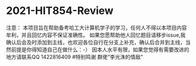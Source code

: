 # 2021-HIT854-Review
注意：
本项目旨在帮助备考哈工大计算机学子的学习，任何人不得以本项目内容牟利，并且回忆内容不保证准确性。
如果您愿帮助他人回忆题目请移步issue,我确认后会及时添加到主线，也欢迎各位自行在分支上补充，确认后合并到主线，当然前提是你得知道自己在做什么：-）
因本人水平有限，如果您觉得有需要改进的地方请联系QQ 1422816409
#特别鸣谢 群佬“李光洙的情敌”
